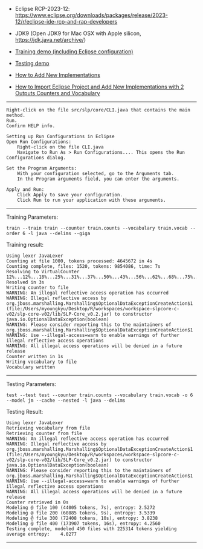 * Eclipse RCP-2023-12: https://www.eclipse.org/downloads/packages/release/2023-12/r/eclipse-ide-rcp-and-rap-developers
* JDK9 (Open JDK9 for Mac OSX with Apple silicon, https://jdk.java.net/archive/)

* [Training demo (including Eclipse configuration)](https://unomail-my.sharepoint.com/:v:/g/personal/myoungkyu_unomaha_edu/EaJxymO8QzlCvDhDwIBnLz4BKeoejzT1Cs1YEGGXLU-6dA?nav=eyJyZWZlcnJhbEluZm8iOnsicmVmZXJyYWxBcHAiOiJPbmVEcml2ZUZvckJ1c2luZXNzIiwicmVmZXJyYWxBcHBQbGF0Zm9ybSI6IldlYiIsInJlZmVycmFsTW9kZSI6InZpZXciLCJyZWZlcnJhbFZpZXciOiJNeUZpbGVzTGlua0NvcHkifX0&e=Z59owy)
* [Testing demo](https://unomail-my.sharepoint.com/:v:/g/personal/myoungkyu_unomaha_edu/Eez5XCw3TWVKhQPw73MpC4cB0Rhh51EJeO1pyr5hrgjv5Q?nav=eyJyZWZlcnJhbEluZm8iOnsicmVmZXJyYWxBcHAiOiJPbmVEcml2ZUZvckJ1c2luZXNzIiwicmVmZXJyYWxBcHBQbGF0Zm9ybSI6IldlYiIsInJlZmVycmFsTW9kZSI6InZpZXciLCJyZWZlcnJhbFZpZXciOiJNeUZpbGVzTGlua0NvcHkifX0&e=NIPKtm)
* [How to Add New Implementations](https://unomail-my.sharepoint.com/:v:/g/personal/myoungkyu_unomaha_edu/ET5lof3qjuBCrYStIfkiXA4BifFV5fKj6M1vLXVtnDTxwA?nav=eyJyZWZlcnJhbEluZm8iOnsicmVmZXJyYWxBcHAiOiJPbmVEcml2ZUZvckJ1c2luZXNzIiwicmVmZXJyYWxBcHBQbGF0Zm9ybSI6IldlYiIsInJlZmVycmFsTW9kZSI6InZpZXciLCJyZWZlcnJhbFZpZXciOiJNeUZpbGVzTGlua0NvcHkifX0&e=6NzXcf)
* [How to Import Eclipse Project and Add New Implementations with 2 Outputs Counters and Vocabulary](https://unomail-my.sharepoint.com/:v:/g/personal/myoungkyu_unomaha_edu/EZuQXRL13sdAiznZEM6drDgBhK334rwJXoYQCO3BMmPQ8w?nav=eyJyZWZlcnJhbEluZm8iOnsicmVmZXJyYWxBcHAiOiJPbmVEcml2ZUZvckJ1c2luZXNzIiwicmVmZXJyYWxBcHBQbGF0Zm9ybSI6IldlYiIsInJlZmVycmFsTW9kZSI6InZpZXciLCJyZWZlcnJhbFZpZXciOiJNeUZpbGVzTGlua0NvcHkifX0&e=XBcXua)
---

    Right-click on the file src/slp/core/CLI.java that contains the main method.
    Run.
    Confirm HELP info.

    Setting up Run Configurations in Eclipse
    Open Run Configurations:
        Right-click on the file CLI.java
        Navigate to Run As > Run Configurations.... This opens the Run Configurations dialog.

    Set the Program Arguments:
        With your configuration selected, go to the Arguments tab.
        In the Program arguments field, you can enter the arguments.

    Apply and Run:
        Click Apply to save your configuration.
        Click Run to run your application with these arguments.
---

Training Parameters: 

    train --train train --counter train.counts --vocabulary train.vocab --order 6 -l java --delims --giga

Training result:

    Using lexer JavaLexer
    Counting at file 1000, tokens processed: 4645672 in 4s
    Counting complete, files: 1520, tokens: 9854086, time: 7s
    Resolving to VirtualCounter
    12%...12%...18%...25%...31%...37%...50%...43%...56%...62%...68%...75%...81%...87%...93%...100%...
    Resolved in 3s
    Writing counter to file
    WARNING: An illegal reflective access operation has occurred
    WARNING: Illegal reflective access by org.jboss.marshalling.Marshalling$OptionalDataExceptionCreateAction$1 (file:/Users/myoungkyu/Desktop/R/workspaces/workspace-slpcore-c-v02/slp-core-v02/lib/SLP-Core_v0.2.jar) to constructor java.io.OptionalDataException(boolean)
    WARNING: Please consider reporting this to the maintainers of org.jboss.marshalling.Marshalling$OptionalDataExceptionCreateAction$1
    WARNING: Use --illegal-access=warn to enable warnings of further illegal reflective access operations
    WARNING: All illegal access operations will be denied in a future release
    Counter written in 1s
    Writing vocabulary to file
    Vocabulary written
---

Testing Parameters: 

    test --test test --counter train.counts --vocabulary train.vocab -o 6 --model jm --cache --nested -l java --delims

Testing Result:

    Using lexer JavaLexer
    Retrieving vocabulary from file
    Retrieving counter from file
    WARNING: An illegal reflective access operation has occurred
    WARNING: Illegal reflective access by org.jboss.marshalling.Marshalling$OptionalDataExceptionCreateAction$1 (file:/Users/myoungkyu/Desktop/R/workspaces/workspace-slpcore-c-v02/slp-core-v02/lib/SLP-Core_v0.2.jar) to constructor java.io.OptionalDataException(boolean)
    WARNING: Please consider reporting this to the maintainers of org.jboss.marshalling.Marshalling$OptionalDataExceptionCreateAction$1
    WARNING: Use --illegal-access=warn to enable warnings of further illegal reflective access operations
    WARNING: All illegal access operations will be denied in a future release
    Counter retrieved in 0s
    Modeling @ file 100 (44005 tokens, 7s), entropy: 2.5272
    Modeling @ file 200 (60885 tokens, 9s), entropy: 3.5339
    Modeling @ file 300 (72408 tokens, 10s), entropy: 3.8238
    Modeling @ file 400 (173907 tokens, 16s), entropy: 4.2560
    Testing complete, modeled 450 files with 225314 tokens yielding average entropy:    4.0277
---
